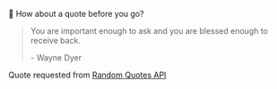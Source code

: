📣 How about a quote before you go?

> You are important enough to ask and you are blessed enough to receive back.
>
> <p>- Wayne Dyer</p>

Quote requested from [Random Quotes API](https://github.com/lukePeavey/quotable)
